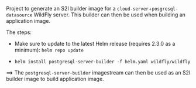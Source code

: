 
Project to generate an S2I builder image for a `cloud-server`+`posgresql-datasource` WildFly server. 
This builder can then be used when building an application image.

The steps:

* Make sure to update to the latest Helm release (requires 2.3.0 as a minimum): `helm repo update`

* `helm install postgresql-server-builder -f helm.yaml wildfly/wildfly`

==> The `postgresql-server-builder` imagestream can then be used as an S2I builder image to build application image.
